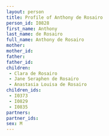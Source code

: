 ```yaml
---
layout: person
title: Profile of Anthony de Rosairo
person_id: I0828
first_name: Anthony
last_name: de Rosairo
full_name: Anthony de Rosairo
mother: 
mother_id: 
father: 
father_id: 
children:
 - Clara de Rosairo
 - Jane Seraphen de Rosairo
 - Anastasia Louisa de Rosairo
children_ids:
 - I0373
 - I0829
 - I0835
partners:
partner_ids:
sex: M
---
```


